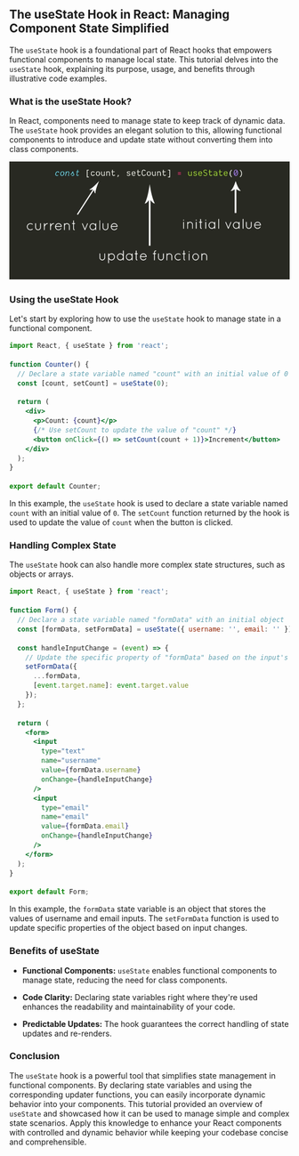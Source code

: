 ## The useState Hook in React: Managing Component State Simplified

The `useState` hook is a foundational part of React hooks that empowers functional components to manage local state. This tutorial delves into the `useState` hook, explaining its purpose, usage, and benefits through illustrative code examples.

### What is the useState Hook?

In React, components need to manage state to keep track of dynamic data. The `useState` hook provides an elegant solution to this, allowing functional components to introduce and update state without converting them into class components.

![](../Assets/React/useState.webp)

### Using the useState Hook

Let's start by exploring how to use the `useState` hook to manage state in a functional component.

```jsx
import React, { useState } from 'react';

function Counter() {
  // Declare a state variable named "count" with an initial value of 0
  const [count, setCount] = useState(0);

  return (
    <div>
      <p>Count: {count}</p>
      {/* Use setCount to update the value of "count" */}
      <button onClick={() => setCount(count + 1)}>Increment</button>
    </div>
  );
}

export default Counter;
```

In this example, the `useState` hook is used to declare a state variable named `count` with an initial value of `0`. The `setCount` function returned by the hook is used to update the value of `count` when the button is clicked.

### Handling Complex State

The `useState` hook can also handle more complex state structures, such as objects or arrays.

```jsx
import React, { useState } from 'react';

function Form() {
  // Declare a state variable named "formData" with an initial object
  const [formData, setFormData] = useState({ username: '', email: '' });

  const handleInputChange = (event) => {
    // Update the specific property of "formData" based on the input's name attribute
    setFormData({
      ...formData,
      [event.target.name]: event.target.value
    });
  };

  return (
    <form>
      <input
        type="text"
        name="username"
        value={formData.username}
        onChange={handleInputChange}
      />
      <input
        type="email"
        name="email"
        value={formData.email}
        onChange={handleInputChange}
      />
    </form>
  );
}

export default Form;
```

In this example, the `formData` state variable is an object that stores the values of username and email inputs. The `setFormData` function is used to update specific properties of the object based on input changes.

### Benefits of useState

- **Functional Components:** `useState` enables functional components to manage state, reducing the need for class components.

- **Code Clarity:** Declaring state variables right where they're used enhances the readability and maintainability of your code.

- **Predictable Updates:** The hook guarantees the correct handling of state updates and re-renders.

### Conclusion

The `useState` hook is a powerful tool that simplifies state management in functional components. By declaring state variables and using the corresponding updater functions, you can easily incorporate dynamic behavior into your components. This tutorial provided an overview of `useState` and showcased how it can be used to manage simple and complex state scenarios. Apply this knowledge to enhance your React components with controlled and dynamic behavior while keeping your codebase concise and comprehensible.